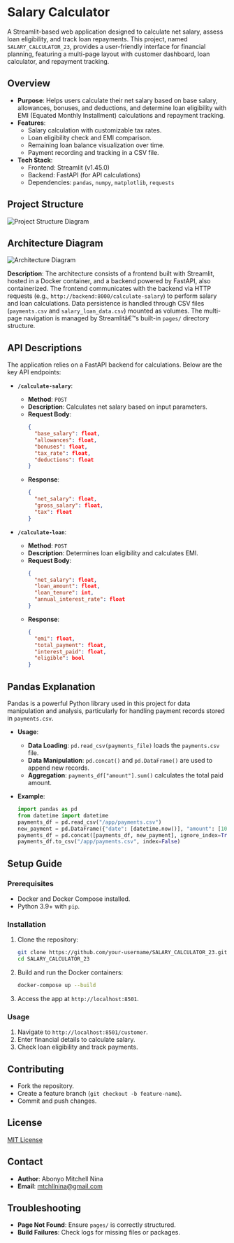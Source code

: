 # Salary Calculator

A Streamlit-based web application designed to calculate net salary, assess loan eligibility, and track loan repayments. This project, named `SALARY_CALCULATOR_23`, provides a user-friendly interface for financial planning, featuring a multi-page layout with customer dashboard, loan calculator, and repayment tracking.

## Overview

- **Purpose**: Helps users calculate their net salary based on base salary, allowances, bonuses, and deductions, and determine loan eligibility with EMI (Equated Monthly Installment) calculations and repayment tracking.
- **Features**:
  - Salary calculation with customizable tax rates.
  - Loan eligibility check and EMI comparison.
  - Remaining loan balance visualization over time.
  - Payment recording and tracking in a CSV file.
- **Tech Stack**:
  - Frontend: Streamlit (v1.45.0)
  - Backend: FastAPI (for API calculations)
  - Dependencies: `pandas`, `numpy`, `matplotlib`, `requests`

## Project Structure
![Project Structure Diagram](project_structure.png)

## Architecture Diagram

![Architecture Diagram](architecture_diagram.jpg)

**Description**: The architecture consists of a frontend built with Streamlit, hosted in a Docker container, and a backend powered by FastAPI, also containerized. The frontend communicates with the backend via HTTP requests (e.g., `http://backend:8000/calculate-salary`) to perform salary and loan calculations. Data persistence is handled through CSV files (`payments.csv` and `salary_loan_data.csv`) mounted as volumes. The multi-page navigation is managed by Streamlitâ€™s built-in `pages/` directory structure.

## API Descriptions

The application relies on a FastAPI backend for calculations. Below are the key API endpoints:

- **`/calculate-salary`**:
  - **Method**: `POST`
  - **Description**: Calculates net salary based on input parameters.
  - **Request Body**:
    ```json
    {
      "base_salary": float,
      "allowances": float,
      "bonuses": float,
      "tax_rate": float,
      "deductions": float
    }
    ```
  - **Response**:
    ```json
    {
      "net_salary": float,
      "gross_salary": float,
      "tax": float
    }
    ```

- **`/calculate-loan`**:
  - **Method**: `POST`
  - **Description**: Determines loan eligibility and calculates EMI.
  - **Request Body**:
    ```json
    {
      "net_salary": float,
      "loan_amount": float,
      "loan_tenure": int,
      "annual_interest_rate": float
    }
    ```
  - **Response**:
    ```json
    {
      "emi": float,
      "total_payment": float,
      "interest_paid": float,
      "eligible": bool
    }
    ```

## Pandas Explanation

Pandas is a powerful Python library used in this project for data manipulation and analysis, particularly for handling payment records stored in `payments.csv`.

- **Usage**: 
  - **Data Loading**: `pd.read_csv(payments_file)` loads the `payments.csv` file.
  - **Data Manipulation**: `pd.concat()` and `pd.DataFrame()` are used to append new records.
  - **Aggregation**: `payments_df["amount"].sum()` calculates the total paid amount.

- **Example**:
  ```python
  import pandas as pd
  from datetime import datetime
  payments_df = pd.read_csv("/app/payments.csv")
  new_payment = pd.DataFrame({"date": [datetime.now()], "amount": [100.0]})
  payments_df = pd.concat([payments_df, new_payment], ignore_index=True)
  payments_df.to_csv("/app/payments.csv", index=False)
  ```

## Setup Guide

### Prerequisites
- Docker and Docker Compose installed.
- Python 3.9+ with `pip`.

### Installation
1. Clone the repository:
   ```bash
   git clone https://github.com/your-username/SALARY_CALCULATOR_23.git
   cd SALARY_CALCULATOR_23
   ```
2. Build and run the Docker containers:
   ```bash
   docker-compose up --build
   ```
3. Access the app at `http://localhost:8501`.

### Usage
1. Navigate to `http://localhost:8501/customer`.
2. Enter financial details to calculate salary.
3. Check loan eligibility and track payments.

## Contributing
- Fork the repository.
- Create a feature branch (`git checkout -b feature-name`).
- Commit and push changes.

## License
[MIT License](LICENSE)

## Contact
- **Author**: Abonyo Mitchell Nina
- **Email**: mtchllnina@gmail.com


## Troubleshooting
- **Page Not Found**: Ensure `pages/` is correctly structured.
- **Build Failures**: Check logs for missing files or packages.

